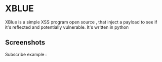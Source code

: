 # XBLUE

XBlue is a simple XSS program open source , that inject a payload to see if it's reflected and potentially vulnerable. It's written in python


## Screenshots

Subscribe example :
